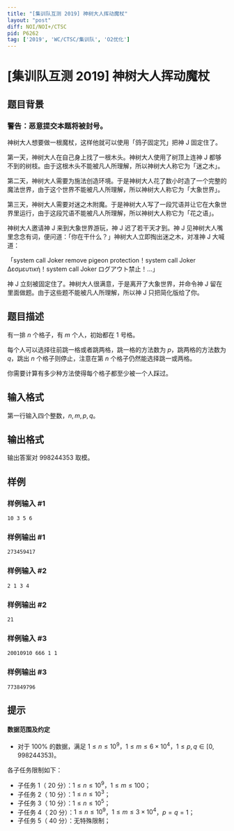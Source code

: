 ```yaml
---
title: "[集训队互测 2019] 神树大人挥动魔杖"
layout: "post"
diff: NOI/NOI+/CTSC
pid: P6262
tag: ['2019', 'WC/CTSC/集训队', 'O2优化']
---
```

# [集训队互测 2019] 神树大人挥动魔杖
## 题目背景

### 警告：恶意提交本题将被封号。

神树大人想要做一根魔杖，这样他就可以使用「鸽子固定咒」把神 J 固定住了。

第一天，神树大人在自己身上找了一根木头。神树大人使用了树顶上连神 J 都够不到的树枝。由于这根木头不能被凡人所理解，所以神树大人称它为「迷之木」。

第二天，神树大人需要为施法创造环境。于是神树大人花了数小时造了一个完整的魔法世界，由于这个世界不能被凡人所理解，所以神树大人称它为「大象世界」。

第三天，神树大人需要对迷之木附魔。于是神树大人写了一段咒语并让它在大象世界里运行，由于这段咒语不能被凡人所理解，所以神树大人称它为「花之语」。

神树大人邀请神 J 来到大象世界游玩，神 J 迟了若干天才到。神 J 见神树大人嘴里念念有词，便问道：「你在干什么？」神树大人立即掏出迷之木，对准神 J 大喊道：

「system call Joker remove pigeon protection！system call Joker Δεσμευτική！system call Joker ログアウト禁止！...」

神 J 立刻被固定住了。神树大人很满意，于是离开了大象世界，并命令神 J 留在里面做题。由于这些题不能被凡人所理解，所以神 J 只把简化版给了你。
## 题目描述

有一排 $n$ 个格子，有 $m$ 个人，初始都在 $1$ 号格。

每个人可以选择往前跳一格或者跳两格，跳一格的方法数为 $p$，跳两格的方法数为 $q$，跳出 $n$ 个格子则停止，注意在第 $n$ 个格子仍然能选择跳一或两格。

你需要计算有多少种方法使得每个格子都至少被一个人踩过。
## 输入格式

第一行输入四个整数，$n,m,p,q$。
## 输出格式

输出答案对 $998244353$ 取模。
## 样例

### 样例输入 #1
```
10 3 5 6
```
### 样例输出 #1
```
273459417
```
### 样例输入 #2
```
2 1 3 4
```
### 样例输出 #2
```
21
```
### 样例输入 #3
```
20010910 666 1 1
```
### 样例输出 #3
```
773849796
```
## 提示

#### 数据范围及约定

- 对于 $100\%$ 的数据，满足 $1 \le n \le 10^9$，$1 \le m \le 6 \times 10^4$，$1 \le p,q \in [0,998244353)$。

各子任务限制如下：

- 子任务 $1$（ $20$ 分）：$1 \le n \le 10^9$，$1 \le m \le 100$；
- 子任务 $2$（ $10$ 分）：$1 \le n \le 10^3$；
- 子任务 $3$（ $10$ 分）：$1 \le n \le 10^5$；
- 子任务 $4$（ $20$ 分）：$1 \le n \le 10^9$，$1 \le m \le 3 \times 10^4$，$p=q=1$；
- 子任务 $5$（ $40$ 分）：无特殊限制；
